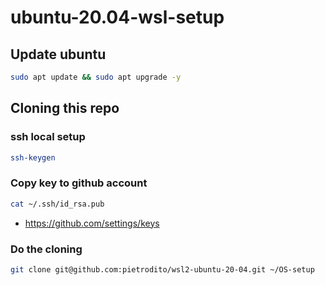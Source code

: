 # ubuntu-20.04-wsl-setup

## Update ubuntu

```bash
sudo apt update && sudo apt upgrade -y
```

## Cloning this repo

### ssh local setup

```bash
ssh-keygen
```

### Copy key to github account

```bash
cat ~/.ssh/id_rsa.pub
```

+ https://github.com/settings/keys

### Do the cloning

```bash
git clone git@github.com:pietrodito/wsl2-ubuntu-20-04.git ~/OS-setup
```

